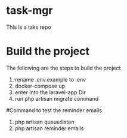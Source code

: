 # task-mgr
This is a taks repo
# Build the project 
The following are the steps to build the project 
1. rename .env.example to .env
2. docker-compose up
3. enter into the laravel-app Dir
4. run php artisan migrate command

#Command to test the reminder emails
1. php artisan queue:listen
2. php artisan reminder:emails

